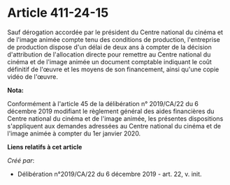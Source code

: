 # Article 411-24-15

Sauf dérogation accordée par le président du Centre national du cinéma et de l'image animée compte tenu des conditions de
production, l'entreprise de production dispose d'un délai de deux ans à compter de la décision d'attribution de l'allocation
directe pour remettre au Centre national du cinéma et de l'image animée un document comptable indiquant le coût définitif de
l'œuvre et les moyens de son financement, ainsi qu'une copie vidéo de l'œuvre.

**Nota:**

Conformément à l'article 45 de la délibération n° 2019/CA/22 du 6 décembre 2019 modifiant le règlement général des aides
financières du Centre national du cinéma et de l'image animée, les présentes dispositions s'appliquent aux demandes adressées
au Centre national du cinéma et de l'image animée à compter du 1er janvier 2020.

**Liens relatifs à cet article**

_Créé par_:

  - Délibération n°2019/CA/22 du 6 décembre 2019 - art. 22, v. init.
